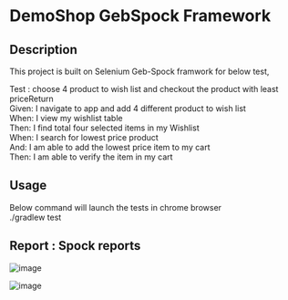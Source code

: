 # DemoShop GebSpock Framework

## Description
This project is built on Selenium Geb-Spock framwork for below test,

Test : choose 4 product to wish list and checkout the product with least priceReturn <br />
Given: I navigate to app and add 4 different product to wish list <br />
When: I view my wishlist table <br />
Then: I find total four selected items in my Wishlist <br />
When: I search for lowest price product <br />
And: I am able to add the lowest price item to my cart <br />
Then: I am able to verify the item in my cart <br />

## Usage
Below command will launch the tests in chrome browser <br />
./gradlew test


## Report : Spock reports

![image](https://user-images.githubusercontent.com/79200285/158280835-376f359f-95d5-4e13-b009-1d8bf0a7ee99.png)


![image](https://user-images.githubusercontent.com/79200285/158280676-cb44d661-ffb1-4696-8394-e4c5b57c5a05.png)
